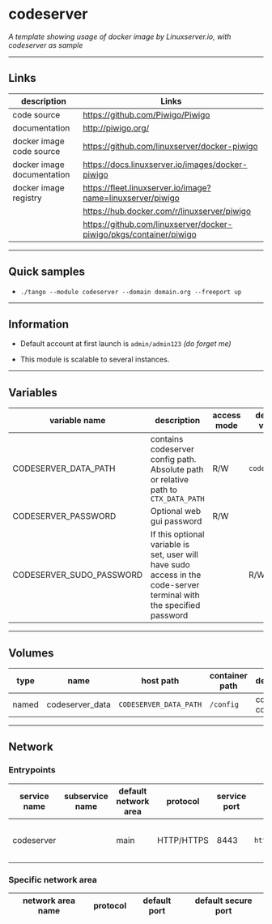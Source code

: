 # codeserver

*A template showing usage of docker image by Linuxserver.io, with codeserver as sample*

---
## Links

|description|Links|
|-|-|
| code source | https://github.com/Piwigo/Piwigo |
| documentation | http://piwigo.org/|
| docker image code source | https://github.com/linuxserver/docker-piwigo |
| docker image documentation | https://docs.linuxserver.io/images/docker-piwigo |
| docker image registry | https://fleet.linuxserver.io/image?name=linuxserver/piwigo |
|| https://hub.docker.com/r/linuxserver/piwigo |
|| https://github.com/linuxserver/docker-piwigo/pkgs/container/piwigo |

---
## Quick samples

* `./tango --module codeserver --domain domain.org --freeport up`

---
## Information

* Default account at first launch is `admin/admin123` *(do forget me)*

* This module is scalable to several instances.

---
## Variables

|variable name|description|access mode|default value|sample value|
|-|-|-|-|-|
|CODESERVER_DATA_PATH|contains codeserver config path. Absolute path or relative path to `CTX_DATA_PATH`|R/W|`codeserver`|`{{$HOME}}/codeserver_data`|
|CODESERVER_PASSWORD|Optional web gui password|R/W||`alpha123`|
|CODESERVER_SUDO_PASSWORD|If this optional variable is set, user will have sudo access in the code-server terminal with the specified password||R/W||`alpha123`|

---
## Volumes

|type|name|host path|container path|description|
|-|-|-|-|-|
|named|codeserver_data|`CODESERVER_DATA_PATH`|`/config`|codeserver config files|

---

## Network

### Entrypoints

|service name|subservice name|default network area|protocol|service port|URI|description|
|-|-|-|-|-|-|-|
|codeserver||main|HTTP/HTTPS|8443|`http://CODESERVER_SUBDOMAIN.TANGO_DOMAIN/`|main codeserver access point|



### Specific network area


|network area name|protocol|default port|default secure port|
|-|-|-|-|

